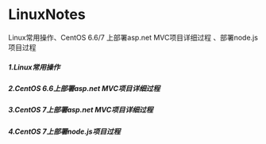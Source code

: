 # LinuxNotes
Linux常用操作、CentOS 6.6/7 上部署asp.net MVC项目详细过程 、部署node.js项目过程

##### 1.Linux常用操作
##### 2.CentOS 6.6上部署asp.net MVC项目详细过程
##### 3.CentOS 7上部署asp.net MVC项目详细过程
##### 4.CentOS 7上部署node.js项目过程